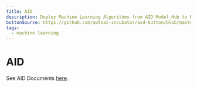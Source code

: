 ```yaml
---
title: AID
description: Deploy Machine Learning Algorithms from AID Model Hub to Railway
buttonSource: https://github.com/autoai-incubator/aid-button/blob/master/README.md
tags:
  - machine learning
---
```


# AID

See AID Documents [here](https://aid.autoai.org).
